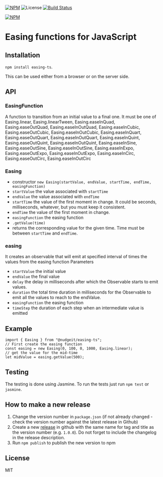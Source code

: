 [![NPM](https://img.shields.io/npm/v/@nudgeit/easing-ts.svg)](https://www.npmjs.com/package/@nudgeit/easing-ts) ![License](https://img.shields.io/npm/l/@nudgeit/easing-ts.svg)
[![Build Status](https://travis-ci.org/nibo-ai/easing-ts.png)](https://travis-ci.org/nibo-ai/easing-ts)

[![NPM](https://nodei.co/npm/@nudgeit/easing-ts.png)](https://nodei.co/npm/@nudgeit/easing-ts/)

# Easing functions for JavaScript


## Installation

`npm install easing-ts`.

This can be used either from a browser or on the server side.

## API

### EasingFunction

A function to transition from an initial value to a final one. It must be one of Easing.linear, Easing.linearTween, Easing.easeInQuad, Easing.easeOutQuad, Easing.easeInOutQuad, Easing.easeInCubic, Easing.easeOutCubic, Easing.easeInOutCubic, Easing.easeInQuart, Easing.easeOutQuart, Easing.easeInOutQuart, Easing.easeInQuint, Easing.easeOutQuint, Easing.easeInOutQuint, Easing.easeInSine, Easing.easeOutSine, Easing.easeInOutSine, Easing.easeInExpo, Easing.easeOutExpo, Easing.easeInOutExpo, Easing.easeInCirc, Easing.easeOutCirc, Easing.easeInOutCirc

### Easing

- constructor `new Easing(startValue, endValue, startTime, endTime, easingFunction)`
 - `startValue` the value associated with `startTime`
 - `endValue` the value associated with `endTime`
 - `startTime` the value of the first moment in change. It could be seconds, milliseconds, whatever, but you must keep it consistent.
 - `endTime` the value of the first moment in change.
 - `easingFunction` the easing function
- `.getValue(time)`
 - returns the corresponding value for the given time. Time must be between `startTime` and `endTime`. 

### easing
It creates an observable that will emit at specified interval of times the values from the easing function
Parameters
 - `startValue` the initial value
 - `endValue` the final value
 - `delay` the delay in milliseconds after which the Observable starts to emit values.
 - `duration` the total time duration in milliseconds for the Observable to emit all the values to reach to the endValue.
 - `easingFunction` the easing function
 - `timeStep` the duration of each step when an intermediate value is emitted

## Example

	import { Easing } from "@nudgeit/easing-ts";
	// First create the easing function
	const easing = new Easing(0, 100, 0, 1000, Easing.linear);
	// get the value for the mid-time
	let midValue = easing.getValue(500);

## Testing
The testing is done using Jasmine. To run the tests just run `npm test` or `jasmine`.

## How to make a new release
1. Change the version number in `package.json` (if not already changed - check the version number against the latest release in Github)
2. Create a new [release](https://github.com/nibo-ai/easing-ts/releases) in github with the same name for tag and title as the version number (e.g. `1.0.0`). Do not forget to include the changelog in the release description.
3. Run `npm publish` to publish the new version to npm

## License
MIT 
